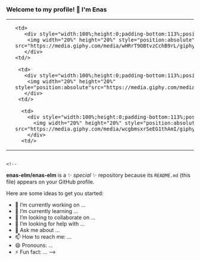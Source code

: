### Welcome to my profile! 👋 I'm Enas

<table>
  <tr>
    <td>
      <div style="width:100%;height:0;padding-bottom:113%;position:relative;">
        <img width="20%" height="20%" style="position:absolute"  src="https://media.giphy.com/media/M1kwSqWl31wtCoMLiB/giphy.gif">
      </div>
    <td/>
    
    <td>
       <div style="width:100%;height:0;padding-bottom:113%;position:relative;">
        <img width="20%" height="20%" style="position:absolute" src="https://media.giphy.com/media/wHRrT9OBtvzCchB9rL/giphy.gif">
       </div> 
    <td/>
  
     <td>
       <div style="width:100%;height:0;padding-bottom:113%;position:relative;">
        <img width="20%" height="20%" style="position:absolute"src="https://media.giphy.com/media/B4ogVmM2h2VcN8Mjjw/giphy.gif">
       </div>
     <td/>   
  
      <td>
        <div style="width:100%;height:0;padding-bottom:113%;position:relative;">  
          <img width="20%" height="20%" style="position:absolute" src="https://media.giphy.com/media/wcgbmsxrSeEG1thAmI/giphy.gif">
        </div>
      <td/>
  <tr/>
<table>
                                                                                                                   

                                                                                                                          
                                                                                                                          
                                                                                                                          <!--
**enas-elm/enas-elm** is a ✨ _special_ ✨ repository because its `README.md` (this file) appears on your GitHub profile.

Here are some ideas to get you started:

- 🔭 I’m currently working on ...
- 🌱 I’m currently learning ...
- 👯 I’m looking to collaborate on ...
- 🤔 I’m looking for help with ...
- 💬 Ask me about ...
- 📫 How to reach me: ...
- 😄 Pronouns: ...
- ⚡ Fun fact: ...
-->
